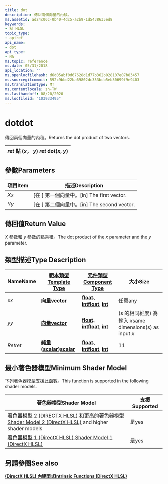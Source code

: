 ```yaml
---
title: dot
description: 傳回兩個向量的內積。
ms.assetid: ad24c06c-0b40-4dc5-a2b9-1d5438635ed8
keywords:
- 點 HLSL
topic_type:
- apiref
api_name:
- dot
api_type:
- NA
ms.topic: reference
ms.date: 05/31/2018
api_location: ''
ms.openlocfilehash: d6d05abf0d67628d1d77b362b028107e07b83457
ms.sourcegitcommit: 592c9bbd22ba69802dc353bcb5eb30699f9e9403
ms.translationtype: MT
ms.contentlocale: zh-TW
ms.lasthandoff: 08/20/2020
ms.locfileid: "103933495"
---
```

# <a name="dot"></a><span data-ttu-id="0ddc8-104">dot</span><span class="sxs-lookup"><span data-stu-id="0ddc8-104">dot</span></span>

<span data-ttu-id="0ddc8-105">傳回兩個向量的內積。</span><span class="sxs-lookup"><span data-stu-id="0ddc8-105">Returns the dot product of two vectors.</span></span>



| <span data-ttu-id="0ddc8-106">*ret* 點 (*x*， *y*) </span><span class="sxs-lookup"><span data-stu-id="0ddc8-106">*ret* dot(*x*, *y*)</span></span> |
|---------------------|



 

## <a name="parameters"></a><span data-ttu-id="0ddc8-107">參數</span><span class="sxs-lookup"><span data-stu-id="0ddc8-107">Parameters</span></span>



| <span data-ttu-id="0ddc8-108">項目</span><span class="sxs-lookup"><span data-stu-id="0ddc8-108">Item</span></span>                                                   | <span data-ttu-id="0ddc8-109">描述</span><span class="sxs-lookup"><span data-stu-id="0ddc8-109">Description</span></span>                          |
|--------------------------------------------------------|--------------------------------------|
| <span data-ttu-id="0ddc8-110"><span id="x"></span><span id="X"></span>*X*</span><span class="sxs-lookup"><span data-stu-id="0ddc8-110"><span id="x"></span><span id="X"></span>*x*</span></span><br/> | <span data-ttu-id="0ddc8-111">\[在 \] 第一個向量中。</span><span class="sxs-lookup"><span data-stu-id="0ddc8-111">\[in\] The first vector.</span></span><br/>  |
| <span data-ttu-id="0ddc8-112"><span id="y"></span><span id="Y"></span>*Y*</span><span class="sxs-lookup"><span data-stu-id="0ddc8-112"><span id="y"></span><span id="Y"></span>*y*</span></span><br/> | <span data-ttu-id="0ddc8-113">\[在 \] 第二個向量中。</span><span class="sxs-lookup"><span data-stu-id="0ddc8-113">\[in\] The second vector.</span></span><br/> |



 

## <a name="return-value"></a><span data-ttu-id="0ddc8-114">傳回值</span><span class="sxs-lookup"><span data-stu-id="0ddc8-114">Return Value</span></span>

<span data-ttu-id="0ddc8-115">*X* 參數和 *y* 參數的點乘積。</span><span class="sxs-lookup"><span data-stu-id="0ddc8-115">The dot product of the *x* parameter and the *y* parameter.</span></span>

## <a name="type-description"></a><span data-ttu-id="0ddc8-116">類型描述</span><span class="sxs-lookup"><span data-stu-id="0ddc8-116">Type Description</span></span>



| <span data-ttu-id="0ddc8-117">Name</span><span class="sxs-lookup"><span data-stu-id="0ddc8-117">Name</span></span>  | [<span data-ttu-id="0ddc8-118">**範本類型**</span><span class="sxs-lookup"><span data-stu-id="0ddc8-118">**Template Type**</span></span>](dx-graphics-hlsl-intrinsic-functions.md)                       | [<span data-ttu-id="0ddc8-119">**元件類型**</span><span class="sxs-lookup"><span data-stu-id="0ddc8-119">**Component Type**</span></span>](dx-graphics-hlsl-intrinsic-functions.md)                 | <span data-ttu-id="0ddc8-120">大小</span><span class="sxs-lookup"><span data-stu-id="0ddc8-120">Size</span></span>                            |
|-------|-------------------------------------------------------------------------------------|--------------------------------------------------------------------------------|---------------------------------|
| <span data-ttu-id="0ddc8-121">*x*</span><span class="sxs-lookup"><span data-stu-id="0ddc8-121">*x*</span></span>   | [<span data-ttu-id="0ddc8-122">**向量**</span><span class="sxs-lookup"><span data-stu-id="0ddc8-122">**vector**</span></span>](dx-graphics-hlsl-intrinsic-functions.md) | <span data-ttu-id="0ddc8-123">[**float**](/windows/desktop/WinProg/windows-data-types)、 [ **int**](/windows/desktop/WinProg/windows-data-types)</span><span class="sxs-lookup"><span data-stu-id="0ddc8-123">[**float**](/windows/desktop/WinProg/windows-data-types), [**int**](/windows/desktop/WinProg/windows-data-types)</span></span> | <span data-ttu-id="0ddc8-124">任意</span><span class="sxs-lookup"><span data-stu-id="0ddc8-124">any</span></span>                             |
| <span data-ttu-id="0ddc8-125">*y*</span><span class="sxs-lookup"><span data-stu-id="0ddc8-125">*y*</span></span>   | [<span data-ttu-id="0ddc8-126">**向量**</span><span class="sxs-lookup"><span data-stu-id="0ddc8-126">**vector**</span></span>](dx-graphics-hlsl-intrinsic-functions.md) | <span data-ttu-id="0ddc8-127">[**float**](/windows/desktop/WinProg/windows-data-types)、 [ **int**](/windows/desktop/WinProg/windows-data-types)</span><span class="sxs-lookup"><span data-stu-id="0ddc8-127">[**float**](/windows/desktop/WinProg/windows-data-types), [**int**](/windows/desktop/WinProg/windows-data-types)</span></span> | <span data-ttu-id="0ddc8-128"> (s 的相同維度) 為輸入 *x*</span><span class="sxs-lookup"><span data-stu-id="0ddc8-128">same dimensions(s) as input *x*</span></span> |
| <span data-ttu-id="0ddc8-129">*Ret*</span><span class="sxs-lookup"><span data-stu-id="0ddc8-129">*ret*</span></span> | [<span data-ttu-id="0ddc8-130">**純量 (scalar)**</span><span class="sxs-lookup"><span data-stu-id="0ddc8-130">**scalar**</span></span>](dx-graphics-hlsl-intrinsic-functions.md) | <span data-ttu-id="0ddc8-131">[**float**](/windows/desktop/WinProg/windows-data-types)、 [ **int**](/windows/desktop/WinProg/windows-data-types)</span><span class="sxs-lookup"><span data-stu-id="0ddc8-131">[**float**](/windows/desktop/WinProg/windows-data-types), [**int**](/windows/desktop/WinProg/windows-data-types)</span></span> | <span data-ttu-id="0ddc8-132">1</span><span class="sxs-lookup"><span data-stu-id="0ddc8-132">1</span></span>                               |



 

## <a name="minimum-shader-model"></a><span data-ttu-id="0ddc8-133">最小著色器模型</span><span class="sxs-lookup"><span data-stu-id="0ddc8-133">Minimum Shader Model</span></span>

<span data-ttu-id="0ddc8-134">下列著色器模型支援此函數。</span><span class="sxs-lookup"><span data-stu-id="0ddc8-134">This function is supported in the following shader models.</span></span>



| <span data-ttu-id="0ddc8-135">著色器模型</span><span class="sxs-lookup"><span data-stu-id="0ddc8-135">Shader Model</span></span>                                                                       | <span data-ttu-id="0ddc8-136">支援</span><span class="sxs-lookup"><span data-stu-id="0ddc8-136">Supported</span></span> |
|------------------------------------------------------------------------------------|-----------|
| <span data-ttu-id="0ddc8-137">[著色器模型 2 (DIRECTX HLSL) ](dx-graphics-hlsl-sm2.md) 和更高的著色器模型</span><span class="sxs-lookup"><span data-stu-id="0ddc8-137">[Shader Model 2 (DirectX HLSL)](dx-graphics-hlsl-sm2.md) and higher shader models</span></span> | <span data-ttu-id="0ddc8-138">是</span><span class="sxs-lookup"><span data-stu-id="0ddc8-138">yes</span></span>       |
| [<span data-ttu-id="0ddc8-139">著色器模型 1 (DirectX HLSL) </span><span class="sxs-lookup"><span data-stu-id="0ddc8-139">Shader Model 1 (DirectX HLSL)</span></span>](dx-graphics-hlsl-sm1.md)                          | <span data-ttu-id="0ddc8-140">是</span><span class="sxs-lookup"><span data-stu-id="0ddc8-140">yes</span></span>       |



 

## <a name="see-also"></a><span data-ttu-id="0ddc8-141">另請參閱</span><span class="sxs-lookup"><span data-stu-id="0ddc8-141">See also</span></span>

<dl> <dt>

[<span data-ttu-id="0ddc8-142">**(DirectX HLSL) 內建函式**</span><span class="sxs-lookup"><span data-stu-id="0ddc8-142">**Intrinsic Functions (DirectX HLSL)**</span></span>](dx-graphics-hlsl-intrinsic-functions.md)
</dt> </dl>

 

